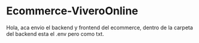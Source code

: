 # Ecommerce-ViveroOnline

Hola, aca envio el backend y frontend del ecommerce, dentro de la carpeta del backend esta el .env pero como txt.